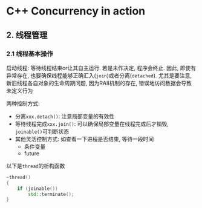 # C++ Concurrency in action

## 2. 线程管理

### 2.1 线程基本操作

启动线程: 等待线程结束or让其自主运行. 若是未作决定, 程序会终止. 因此, 即使有异常存在, 也要确保线程能够正确汇入(```join```)或者分离(```detached```). 尤其是要注意, 新旧线程各自对象的生命周期问题, 因为RAII机制的存在, 错误地访问数据会导致未定义行为

两种控制方式:

+ 分离```xxx.detach()```: 注意局部变量的有效性
+ 等待线程完成```xxx.join()```: 可以确保局部变量在线程完成后才销毁, ```joinable()```可判断状态
+ 其他灵活控制方式: 如查看一下进程是否结束, 等待一段时间
  + 条件变量
  + future

以下是```thread```的析构函数
```cpp
~thread()
{
    if (joinable())
        std::terminate();
}
```
